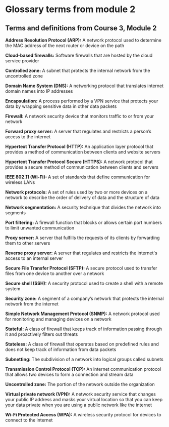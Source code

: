 Glossary terms from module 2
============================

Terms and definitions from Course 3, Module 2
---------------------------------------------

**Address Resolution Protocol (ARP):** A network protocol used to determine the MAC address of the next router or device on the path

**Cloud-based firewalls:** Software firewalls that are hosted by the cloud service provider

**Controlled zone:** A subnet that protects the internal network from the uncontrolled zone

**Domain Name System (DNS):** A networking protocol that translates internet domain names into IP addresses

**Encapsulation:** A process performed by a VPN service that protects your data by wrapping sensitive data in other data packets

**Firewall:** A network security device that monitors traffic to or from your network

**Forward proxy server:** A server that regulates and restricts a person’s access to the internet

**Hypertext Transfer Protocol (HTTP):** An application layer protocol that provides a method of communication between clients and website servers

**Hypertext Transfer Protocol Secure (HTTPS):** A network protocol that provides a secure method of communication between clients and servers

**IEEE 802.11 (Wi-Fi):** A set of standards that define communication for wireless LANs

**Network protocols:** A set of rules used by two or more devices on a network to describe the order of delivery of data and the structure of data

**Network segmentation:** A security technique that divides the network into segments

**Port filtering:** A firewall function that blocks or allows certain port numbers to limit unwanted communication

**Proxy server:** A server that fulfills the requests of its clients by forwarding them to other servers

**Reverse proxy server:** A server that regulates and restricts the internet's access to an internal server

**Secure File Transfer Protocol (SFTP):** A secure protocol used to transfer files from one device to another over a network

**Secure shell (SSH):** A security protocol used to create a shell with a remote system

**Security zone:** A segment of a company’s network that protects the internal network from the internet

**Simple Network Management Protocol (SNMP):** A network protocol used for monitoring and managing devices on a network

**Stateful:** A class of firewall that keeps track of information passing through it and proactively filters out threats

**Stateless:** A class of firewall that operates based on predefined rules and does not keep track of information from data packets

**Subnetting:** The subdivision of a network into logical groups called subnets

**Transmission Control Protocol (TCP):** An internet communication protocol that allows two devices to form a connection and stream data

**Uncontrolled zone:** The portion of the network outside the organization

**Virtual private network (VPN):** A network security service that changes your public IP address and masks your virtual location so that you can keep your data private when you are using a public network like the internet

**Wi-Fi Protected Access (WPA):** A wireless security protocol for devices to connect to the internet
